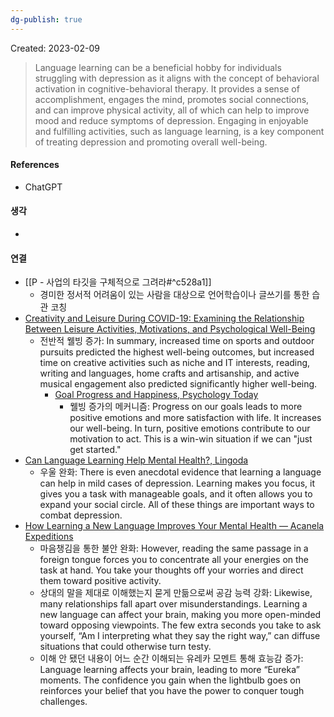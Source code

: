 ```yaml
---
dg-publish: true
---
```

Created: 2023-02-09

>Language learning can be a beneficial hobby for individuals struggling with depression as it aligns with the concept of behavioral activation in cognitive-behavioral therapy. It provides a sense of accomplishment, engages the mind, promotes social connections, and can improve physical activity, all of which can help to improve mood and reduce symptoms of depression. Engaging in enjoyable and fulfilling activities, such as language learning, is a key component of treating depression and promoting overall well-being.

#### References
- ChatGPT

#### 생각
- 

#### 연결
- [[P - 사업의 타깃을 구체적으로 그려라#^c528a1]]
    - 경미한 정서적 어려움이 있는 사람을 대상으로 언어학습이나 글쓰기를 통한 습관 코칭
- [Creativity and Leisure During COVID-19: Examining the Relationship Between Leisure Activities, Motivations, and Psychological Well-Being](https://www.frontiersin.org/articles/10.3389/fpsyg.2021.609967/full#:~:text=In%20summary%2C%20increased%20time%20on%20sports,also%20predicted%20significantly%20higher%20well%2Dbeing.)
    - 전반적 웰빙 증가: In summary, increased time on sports and outdoor pursuits predicted the highest well-being outcomes, but increased time on creative activities such as niche and IT interests, reading, writing and languages, home crafts and artisanship, and active musical engagement also predicted significantly higher well-being.
        - [Goal Progress and Happiness, Psychology Today](https://www.psychologytoday.com/us/blog/dont-delay/200806/goal-progress-and-happiness#:~:text=Progress%20on%20our%20goals%20leads%20to%20more%20positive%20emotions%20and%20more%20satisfaction%20with%20life.%20It%20increases%20our%20well%2Dbeing.%20In%20turn%2C%20positive%20emotions%20contribute%20to%20our%20motivation%20to%20act.%20This%20is%20a%20win%2Dwin%20situation%20if%20we%20can%20%22just%20get%20started.%22)
            - 웰빙 증가의 메커니즘: Progress on our goals leads to more positive emotions and more satisfaction with life. It increases our well-being. In turn, positive emotions contribute to our motivation to act. This is a win-win situation if we can "just get started."
- [Can Language Learning Help Mental Health?, Lingoda](https://blog.lingoda.com/en/learning-languages-mental-health-benefits/#:~:text=There%20is%20even%20anecdotal%20evidence%20that%20learning%20a%20language%20can%20help%20in%20mild%20cases%20of%20depression.%20Learning%20makes%20you%20focus%2C%20it%20gives%20you%20a%20task%20with%20manageable%20goals%2C%20and%20it%20often%20allows%20you%20to%20expand%20your%20social%20circle.%20All%20of%20these%20things%20are%20important%20ways%20to%20combat%20depression.)
    - 우울 완화: There is even anecdotal evidence that learning a language can help in mild cases of depression. Learning makes you focus, it gives you a task with manageable goals, and it often allows you to expand your social circle. All of these things are important ways to combat depression.
- [How Learning a New Language Improves Your Mental Health — Acanela Expeditions](https://www.acanela.com/blog/how-learning-a-new-language-improves-your-mental-health#:~:text=However%2C%20reading%20the%20same%20passage%20in%20a%20foreign%20tongue%20forces%20you%20to%20concentrate%20all%20your%20energies%20on%20the%20task%20at%20hand.%20You%20take%20your%20thoughts%20off%20your%20worries%20and%20direct%20them%20toward%20positive%20activity.%C2%A0)
    - 마음챙김을 통한 불안 완화: However, reading the same passage in a foreign tongue forces you to concentrate all your energies on the task at hand. You take your thoughts off your worries and direct them toward positive activity.
    - 상대의 말을 제대로 이해했는지 묻게 만듦으로써 공감 능력 강화: Likewise, many relationships fall apart over misunderstandings. Learning a new language can affect your brain, making you more open-minded toward opposing viewpoints. The few extra seconds you take to ask yourself, “Am I interpreting what they say the right way,” can diffuse situations that could otherwise turn testy.
    - 이해 안 됐던 내용이 어느 순간 이해되는 유레카 모멘트 통해 효능감 증가: Language learning affects your brain, leading to more “Eureka” moments. The confidence you gain when the lightbulb goes on reinforces your belief that you have the power to conquer tough challenges.